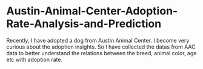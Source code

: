 # Austin-Animal-Center-Adoption-Rate-Analysis-and-Prediction
Recently, I have adopted a dog from Austin Animal Center. I become very curious about the adoption insights. So I have collected the datas from AAC data to better understand the relations between the breed, animal color, age etc with adoption rate.
